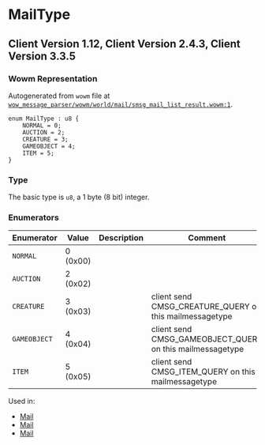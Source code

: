 # MailType

## Client Version 1.12, Client Version 2.4.3, Client Version 3.3.5

### Wowm Representation

Autogenerated from `wowm` file at [`wow_message_parser/wowm/world/mail/smsg_mail_list_result.wowm:1`](https://github.com/gtker/wow_messages/tree/main/wow_message_parser/wowm/world/mail/smsg_mail_list_result.wowm#L1).

```rust,ignore
enum MailType : u8 {
    NORMAL = 0;
    AUCTION = 2;
    CREATURE = 3;
    GAMEOBJECT = 4;
    ITEM = 5;
}
```
### Type
The basic type is `u8`, a 1 byte (8 bit) integer.
### Enumerators
| Enumerator | Value  | Description | Comment |
| --------- | -------- | ----------- | ------- |
| `NORMAL` | 0 (0x00) |  |  |
| `AUCTION` | 2 (0x02) |  |  |
| `CREATURE` | 3 (0x03) |  | client send CMSG_CREATURE_QUERY on this mailmessagetype |
| `GAMEOBJECT` | 4 (0x04) |  | client send CMSG_GAMEOBJECT_QUERY on this mailmessagetype |
| `ITEM` | 5 (0x05) |  | client send CMSG_ITEM_QUERY on this mailmessagetype |

Used in:
* [Mail](mail.md)
* [Mail](mail.md)
* [Mail](mail.md)

